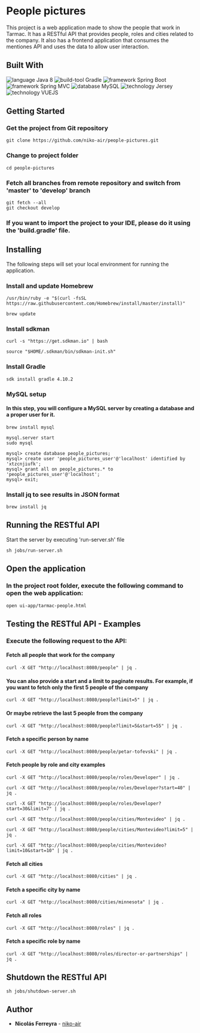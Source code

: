 # People pictures

This project is a web application made to show the people that work in Tarmac. 
It has a RESTful API that provides people, roles and cities related to the company. 
It also has a frontend application that consumes the mentiones API and uses the data to allow user interaction.

## Built With

![language Java 8](https://img.shields.io/badge/language-Java%208-green.svg)
![build-tool Gradle](https://img.shields.io/badge/build_tool-Gradle-blue.svg)
![framework Spring Boot](https://img.shields.io/badge/framework-Spring--Boot-red.svg)
![framework Spring MVC](https://img.shields.io/badge/framework-Spring--MVC-orange.svg)
![database MySQL](https://img.shields.io/badge/database-MySQL-lightgrey.svg)
![technology Jersey](https://img.shields.io/badge/technology-Jersey-ff69b4.svg)
![technology VUEJS](https://img.shields.io/badge/technology-Vue.js-blue.svg)

## Getting Started

### Get the project from Git repository
```
git clone https://github.com/niko-air/people-pictures.git
```

### Change to project folder
```
cd people-pictures 
```

### Fetch all branches from remote repository and switch from 'master' to 'develop' branch
```
git fetch --all
git checkout develop
```

### If you want to import the project to your IDE, please do it using the 'build.gradle' file.

## Installing
The following steps will set your local environment for running the application.

### Install and update Homebrew
```
/usr/bin/ruby -e "$(curl -fsSL https://raw.githubusercontent.com/Homebrew/install/master/install)"

brew update
```

### Install sdkman
```
curl -s "https://get.sdkman.io" | bash

source "$HOME/.sdkman/bin/sdkman-init.sh"
```

### Install Gradle
```
sdk install gradle 4.10.2
```

### MySQL setup
#### In this step, you will configure a MySQL server by creating a database and a proper user for it.
```
brew install mysql

mysql.server start
sudo mysql

mysql> create database people_pictures;
mysql> create user 'people_pictures_user'@'localhost' identified by 'xtzcnjiufk';
mysql> grant all on people_pictures.* to 'people_pictures_user'@'localhost';
mysql> exit;
```


### Install jq to see results in JSON format
```
brew install jq
```

## Running the RESTful API

Start the server by executing 'run-server.sh' file
```
sh jobs/run-server.sh 
```

## Open the application

### In the project root folder, execute the following command to open the web application:
```
open ui-app/tarmac-people.html
```

## Testing the RESTful API - Examples

### Execute the following request to the API:

#### Fetch all people that work for the company
```
curl -X GET "http://localhost:8080/people" | jq .
```

#### You can also provide a start and a limit to paginate results. For example, if you want to fetch only the first 5 people of the company
```
curl -X GET "http://localhost:8080/people?limit=5" | jq .
```

#### Or maybe retrieve the last 5 people from the company

```
curl -X GET "http://localhost:8080/people?limit=5&start=55" | jq .
```

#### Fetch a specific person by name
```
curl -X GET "http://localhost:8080/people/petar-tofevski" | jq .
```

#### Fetch people by role and city examples
```
curl -X GET "http://localhost:8080/people/roles/Developer" | jq .

curl -X GET "http://localhost:8080/people/roles/Developer?start=40" | jq .

curl -X GET "http://localhost:8080/people/roles/Developer?start=30&limit=7" | jq .

curl -X GET "http://localhost:8080/people/cities/Montevideo" | jq .

curl -X GET "http://localhost:8080/people/cities/Montevideo?limit=5" | jq .

curl -X GET "http://localhost:8080/people/cities/Montevideo?limit=10&start=10" | jq .
```

#### Fetch all cities
```
curl -X GET "http://localhost:8080/cities" | jq .
```

#### Fetch a specific city by name
```
curl -X GET "http://localhost:8080/cities/minnesota" | jq .
```

#### Fetch all roles
```
curl -X GET "http://localhost:8080/roles" | jq .
```
#### Fetch a specific role by name
```
curl -X GET "http://localhost:8080/roles/director-or-partnerships" | jq .
```

## Shutdown the RESTful API
```
sh jobs/shutdown-server.sh
```

## Author

* **Nicolás Ferreyra** - [niko-air](https://github.com/niko-air)
